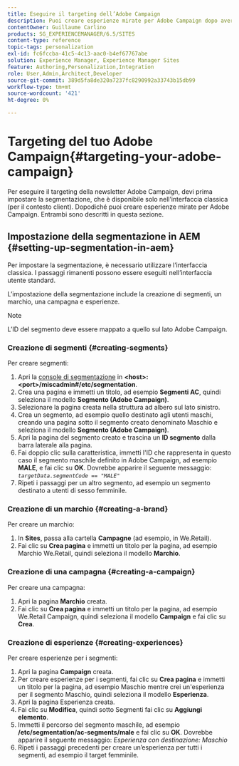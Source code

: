 ```yaml
---
title: Eseguire il targeting dell’Adobe Campaign
description: Puoi creare esperienze mirate per Adobe Campaign dopo aver impostato la segmentazione.
contentOwner: Guillaume Carlino
products: SG_EXPERIENCEMANAGER/6.5/SITES
content-type: reference
topic-tags: personalization
exl-id: fc6fccba-41c5-4c13-aac0-b4ef67767abe
solution: Experience Manager, Experience Manager Sites
feature: Authoring,Personalization,Integration
role: User,Admin,Architect,Developer
source-git-commit: 389d5fa8de320a7237fc8290992a33743b15db99
workflow-type: tm+mt
source-wordcount: '421'
ht-degree: 0%

---
```


# Targeting del tuo Adobe Campaign{#targeting-your-adobe-campaign}

Per eseguire il targeting della newsletter Adobe Campaign, devi prima impostare la segmentazione, che è disponibile solo nell’interfaccia classica (per il contesto client). Dopodiché puoi creare esperienze mirate per Adobe Campaign. Entrambi sono descritti in questa sezione.

## Impostazione della segmentazione in AEM {#setting-up-segmentation-in-aem}

Per impostare la segmentazione, è necessario utilizzare l’interfaccia classica. I passaggi rimanenti possono essere eseguiti nell’interfaccia utente standard.

L’impostazione della segmentazione include la creazione di segmenti, un marchio, una campagna e esperienze.

>[!NOTE]
>
>L’ID del segmento deve essere mappato a quello sul lato Adobe Campaign.

### Creazione di segmenti {#creating-segments}

Per creare segmenti:

1. Apri la [console di segmentazione](http://localhost:4502/miscadmin#/etc/segmentation) in **&lt;host>:&lt;port>/miscadmin#/etc/segmentation**.
1. Crea una pagina e immetti un titolo, ad esempio **Segmenti AC**, quindi seleziona il modello **Segmento (Adobe Campaign)**.
1. Selezionare la pagina creata nella struttura ad albero sul lato sinistro.
1. Crea un segmento, ad esempio quello destinato agli utenti maschi, creando una pagina sotto il segmento creato denominato Maschio e seleziona il modello **Segmento (Adobe Campaign)**.
1. Apri la pagina del segmento creato e trascina un **ID segmento** dalla barra laterale alla pagina.
1. Fai doppio clic sulla caratteristica, immetti l&#39;ID che rappresenta in questo caso il segmento maschile definito in Adobe Campaign, ad esempio **MALE**, e fai clic su **OK**. Dovrebbe apparire il seguente messaggio: *`targetData.segmentCode == "MALE"`*
1. Ripeti i passaggi per un altro segmento, ad esempio un segmento destinato a utenti di sesso femminile.

### Creazione di un marchio {#creating-a-brand}

Per creare un marchio:

1. In **Sites**, passa alla cartella **Campagne** (ad esempio, in We.Retail).
1. Fai clic su **Crea pagina** e immetti un titolo per la pagina, ad esempio Marchio We.Retail, quindi seleziona il modello **Marchio**.

### Creazione di una campagna {#creating-a-campaign}

Per creare una campagna:

1. Apri la pagina **Marchio** creata.
1. Fai clic su **Crea pagina** e immetti un titolo per la pagina, ad esempio We.Retail Campaign, quindi seleziona il modello **Campaign** e fai clic su **Crea**.

### Creazione di esperienze {#creating-experiences}

Per creare esperienze per i segmenti:

1. Apri la pagina **Campaign** creata.
1. Per creare esperienze per i segmenti, fai clic su **Crea pagina** e immetti un titolo per la pagina, ad esempio Maschio mentre crei un&#39;esperienza per il segmento Maschio, quindi seleziona il modello **Esperienza**.
1. Apri la pagina Esperienza creata.
1. Fai clic su **Modifica**, quindi sotto Segmenti fai clic su **Aggiungi elemento**.
1. Immetti il percorso del segmento maschile, ad esempio **/etc/segmentation/ac-segments/male** e fai clic su **OK**. Dovrebbe apparire il seguente messaggio: *Esperienza con destinazione: Maschio*
1. Ripeti i passaggi precedenti per creare un’esperienza per tutti i segmenti, ad esempio il target femminile.
